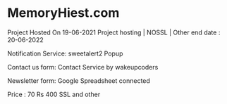 # MemoryHiest.com

Project Hosted On 19-06-2021 Project hosting | NOSSL | Other end date : 20-06-2022

Notification Service: sweetalert2 Popup

Contact us form: Contact Service by wakeupcoders

Newsletter form: Google Spreadsheet connected

Price : 70 Rs 400 SSL and other
